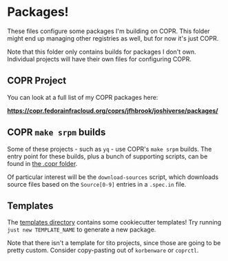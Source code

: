 # Packages!

These files configure some packages I'm building on COPR. This folder might
end up managing other registries as well, but for now it's just COPR.

Note that this folder only contains builds for packages I don't own. Individual
projects will have their own files for configuring COPR.

## COPR Project

You can look at a full list of my COPR packages here:

**<https://copr.fedorainfracloud.org/coprs/jfhbrook/joshiverse/packages/>**

## COPR `make srpm` builds

Some of these projects - such as `yq` - use COPR's `make srpm` builds. The entry
point for these builds, plus a bunch of supporting scripts, can be found in
[the .copr folder](../.copr).

Of particular interest will be the `download-sources` script, which downloads
source files based on the `Source[0-9]` entries in a `.spec.in` file.

## Templates

The [templates directory](./templates) contains some cookiecutter templates!
Try running `just new TEMPLATE_NAME` to generate a new package.

Note that there isn't a template for tito projects, since those are going to
be pretty custom. Consider copy-pasting out of `korbenware` or `coprctl`.
